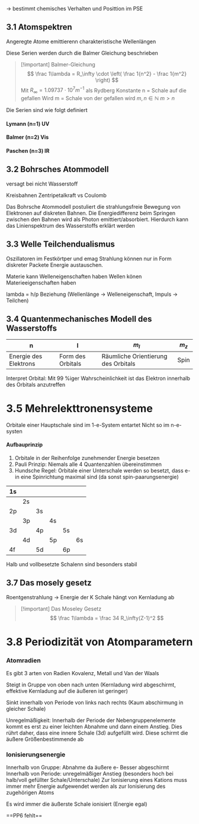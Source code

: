 -> bestimmt chemisches Verhalten und Posittion im PSE


## 3.1 Atomspektren
Angeregte Atome emittierenn charakteristische Wellenlängen

Diese Serien werden durch die Balmer Gleichung beschrieben

>[!important] Balmer-Gleichung
>$$
>\frac 1\lambda  = R_\infty \cdot \left( \frac 1{n^2} - \frac 1{m^2} \right)
>$$
>Mit $R_\infty = 1.09737\cdot 10^7 m^{-1}$ als Rydberg Konstante
>n = Schale auf die gefallen Wird
>m = Schale von der gefallen wird
>$m, n\in \mathbb N$
>$m>n$

Die Serien sind wie folgt definiert
#### Lymann (n=1) UV
#### Balmer (n=2) Vis
#### Paschen (n=3) IR

## 3.2 Bohrsches Atommodell
versagt bei nicht Wasserstoff

Kreisbahnen
Zentripetalkraft vs Coulomb

Das Bohrsche Atommodell postuliert die strahlungsfreie Bewegung von Elektronen auf diskreten Bahnen. Die Energiedifferenz beim Springen zwischen den Bahnen wird als Photon emittiert/absorbiert. Hierdurch kann das Linienspektrum des Wasserstoffs erklärt werden

## 3.3 Welle Teilchendualismus
Oszillatoren im Festkörtper und emag Strahlung können nur in Form diskreter Packete Energie austauschen.

Materie kann Welleneigenschaften haben
Wellen könen Materieeigenschaften haben

lambda = h/p Beziehung (Wellenlänge -> Welleneigenschaft, Impuls -> Teilchen)

## 3.4 Quantenmechanisches Modell des Wasserstoffs

| n                     | l                 | $m_l$                               | $m_z$ |
| --------------------- | ----------------- | ----------------------------------- | ----- |
| Energie des Elektrons | Form des Orbitals | Räumliche Orientierung des Orbitals | Spin  |
Interpret Orbital:
Mit 99 %iger Wahrscheinlichkeit ist das Elektron innerhalb des Orbitals anzutreffen
# 3.5 Mehrelekttronensysteme
Orbitale einer Hauptschale sind im 1-e-System entartet
Nicht so im n-e-systen

#### Aufbauprinzip
1. Orbitale in der Reihenfolge zunehmender Energie besetzen
2. Pauli Prinzip: Niemals alle 4 Quantenzahlen übereinstimmen
3. Hundsche Regel: Orbitale einer Unterschale werden so besetzt, dass e- in eine Spinrichtung maximal sind (da sonst spin-paarungsenergie)


| 1s  |     |     |     |     |     |
| --- | --- | --- | --- | --- | --- |
|     | 2s  |     |     |     |     |
| 2p  |     | 3s  |     |     |     |
|     | 3p  |     | 4s  |     |     |
| 3d  |     | 4p  |     | 5s  |     |
|     | 4d  |     | 5p  |     | 6s  |
| 4f  |     | 5d  |     | 6p  |     |
Halb und vollbesetzte Schalenn sind besonders stabil

## 3.7 Das mosely gesetz
Roentgenstrahlung
-> Energie der K Schale hängt von Kernladung ab

>[!important] Das Moseley Gesetz
>$$
>	\frac 1\lambda = \frac 34 R_\infty(Z-1)^2
>$$


# 3.8 Periodizität von  Atomparametern
### Atomradien
Es gibt 3 arten von Radien Kovalenz, Metall und Van der Waals

Steigt in Gruppe von oben nach unten (Kernladung wird abgeschirmt, effektive Kernladung auf die äußeren ist geringer)

Sinkt innerhalb von Periode von links nach rechts (Kaum abschirmung in gleicher Schale)

Unregelmäßigkeit:
Innerhalb der Periode der Nebengruppenelemente kommt es erst zu einer leichten Abnahme und dann einem Anstieg. Dies rührt daher, dass eine innere Schale (3d) aufgefüllt wird. Diese schirmt die äußere Größenbestimmende ab

### Ionisierungsenergie
Innerhalb von Gruppe: Abnahme da äußere e- Besser abgeschirmt
Innerhalb von Periode: unregelmäßiger Anstieg (besonders hoch bei halb/voll gefüllter Schale/Unterschale)
Zur Ionisierung eines Kations muss immer mehr Energie aufgewendet werden als zur
Ionisierung des zugehörigen Atoms

Es wird immer die äußerste Schale ionisiert (Energie egal)

==PP6 fehlt==